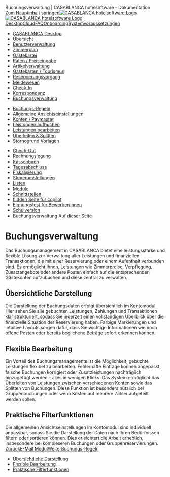 Buchungsverwaltung | CASABLANCA hotelsoftware - Dokumentation  
[Zum Hauptinhalt springen](https://docs.casablanca.at/desktop/account/#__docusaurus_skipToContent_fallback)[![CASABLANCA hotelsoftware Logo](https://docs.casablanca.at/img/logo.png) ![CASABLANCA hotelsoftware Logo](https://docs.casablanca.at/img/Casablanca_LOGO_2022_neg.png)](https://docs.casablanca.at/) [Desktop](https://docs.casablanca.at/desktop/desktop/)[Cloud](https://docs.casablanca.at/cloud/cloud_systems/)[FAQ](https://docs.casablanca.at/faq)[Onboarding](https://docs.casablanca.at/onboarding/fiscalization)[Systemvoraussetzungen](https://docs.casablanca.at/system_requirements)  
* [CASABLANCA Desktop](https://docs.casablanca.at/desktop/desktop/)
* [Übersicht](https://docs.casablanca.at/desktop/interface/)
* [Benutzerverwaltung](https://docs.casablanca.at/desktop/user_management/)
* [Zimmerplan](https://docs.casablanca.at/desktop/room_plan/)
* [Gästekartei](https://docs.casablanca.at/desktop/guest_profile/)
* [Raten / Preiseingabe](https://docs.casablanca.at/desktop/raten/)
* [Artikelverwaltung](https://docs.casablanca.at/desktop/articles/)
* [Gästekarten / Tourismus](https://docs.casablanca.at/desktop/guest_cards/)
* [Reservierungsvorgang](https://docs.casablanca.at/desktop/reservation_process/)
* [Meldewesen](https://docs.casablanca.at/desktop/registration/)
* [Check-In](https://docs.casablanca.at/desktop/check_in/)
* [Korrespondenz](https://docs.casablanca.at/desktop/correspondence/)
* [Buchungsverwaltung](https://docs.casablanca.at/desktop/account/)
+ [Buchungs-Regeln](https://docs.casablanca.at/desktop/account/booking_rules)
+ [Allgemeine Ansichtseinstellungen](https://docs.casablanca.at/desktop/account/general_view_settings)
+ [Konten / Paymaster](https://docs.casablanca.at/desktop/account/accounts_paymaster/)
+ [Leistungen aufbuchen](https://docs.casablanca.at/desktop/account/book_services)
+ [Leistungen bearbeiten](https://docs.casablanca.at/desktop/account/edit_services)
+ [Überleiten & Splitten](https://docs.casablanca.at/desktop/account/transfer_split)
+ [Stornogrund Vorlagen](https://docs.casablanca.at/desktop/account/cancellation_reason/)
* [Check-Out](https://docs.casablanca.at/desktop/check-out/)
* [Rechnungslegung](https://docs.casablanca.at/desktop/accounting/)
* [Kassenbuch](https://docs.casablanca.at/desktop/cashbook/)
* [Tagesabschluss](https://docs.casablanca.at/desktop/daily_closing/)
* [Fiskalisierung](https://docs.casablanca.at/desktop/fiscalization/)
* [Steuerumstellungen](https://docs.casablanca.at/desktop/tax_changes/)
* [Listen](https://docs.casablanca.at/desktop/lists/)
* [Module](https://docs.casablanca.at/desktop/module/)
* [Schnittstellen](https://docs.casablanca.at/desktop/interfaces/)
* [hidden Seite für copilot](https://docs.casablanca.at/desktop/hidden_copilot)
* [Eignungstest für Bewerber/innen](https://docs.casablanca.at/desktop/qualification)
* [Schulversion](https://docs.casablanca.at/desktop/schoolversion)  
* Buchungsverwaltung
Auf dieser Seite

# Buchungsverwaltung  
Das Buchungsmanagement in CASABLANCA bietet eine leistungsstarke und flexible Lösung zur Verwaltung aller Leistungen und finanziellen Transaktionen, die mit einer Reservierung oder einem Aufenthalt verbunden sind. Es ermöglicht Ihnen, Leistungen wie Zimmerpreise, Verpflegung, Zusatzangebote oder andere Posten einfach auf die entsprechenden Gästekonten aufzubuchen und diese zentral zu verwalten.

## Übersichtliche Darstellung[](https://docs.casablanca.at/desktop/account/#übersichtliche-darstellung "Direkter Link zu Übersichtliche Darstellung")  
Die Darstellung der Buchungsdaten erfolgt übersichtlich im Kontomodul. Hier sehen Sie alle gebuchten Leistungen, Zahlungen und Transaktionen klar strukturiert, sodass Sie jederzeit einen vollständigen Überblick über die finanzielle Situation der Reservierung haben. Farbige Markierungen und intuitive Layouts sorgen dafür, dass Sie wichtige Informationen wie noch offene Posten oder bereits beglichene Beträge sofort erkennen können.

## Flexible Bearbeitung[](https://docs.casablanca.at/desktop/account/#flexible-bearbeitung "Direkter Link zu Flexible Bearbeitung")  
Ein Vorteil des Buchungsmanagements ist die Möglichkeit, gebuchte Leistungen flexibel zu bearbeiten. Fehlerhafte Einträge können angepasst, falsche Buchungen korrigiert oder Zusatzleistungen nachträglich hinzugefügt werden – alles in wenigen Klicks. Das System ermöglicht das Überleiten von Leistungen zwischen verschiedenen Konten sowie das Splitten von Buchungen. Diese Funktion ist besonders nützlich bei Gruppenbuchungen oder wenn Kosten auf mehrere Zahler aufgeteilt werden sollen.

## Praktische Filterfunktionen[](https://docs.casablanca.at/desktop/account/#praktische-filterfunktionen "Direkter Link zu Praktische Filterfunktionen")  
Die allgemeinen Ansichtseinstellungen im Kontomodul sind individuell anpassbar, sodass Sie die Darstellung der Daten nach Ihren Bedürfnissen filtern oder sortieren können. Dies erleichtert die Arbeit erheblich, insbesondere bei komplexeren Buchungen oder Gruppenreservierungen.  
[ZurückE-Mail Modul](https://docs.casablanca.at/desktop/correspondence/e_mail)[WeiterBuchungs-Regeln](https://docs.casablanca.at/desktop/account/booking_rules)  
* [Übersichtliche Darstellung](https://docs.casablanca.at/desktop/account/#übersichtliche-darstellung)
* [Flexible Bearbeitung](https://docs.casablanca.at/desktop/account/#flexible-bearbeitung)
* [Praktische Filterfunktionen](https://docs.casablanca.at/desktop/account/#praktische-filterfunktionen)